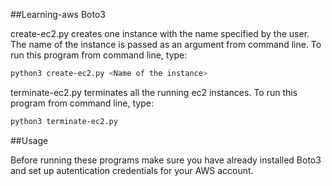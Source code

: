 ##Learning-aws  Boto3 

create-ec2.py creates one instance with the name specified by the user.
The name of the instance is passed as an argument from command line.
To run this program from command line, type:

```bash
python3 create-ec2.py <Name of the instance>
```


terminate-ec2.py terminates all the running ec2 instances.
To run this program from command line, type:

```bash
python3 terminate-ec2.py
```

##Usage

Before running these programs make sure you have already installed Boto3 and set up autentication credentials for your AWS account. 
